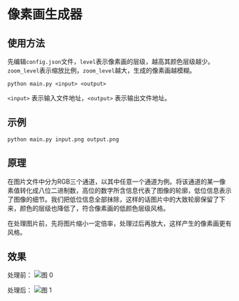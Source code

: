 # 像素画生成器

## 使用方法

先编辑`config.json`文件，`level`表示像素画的层级，越高其颜色层级越少。`zoom_level`表示缩放比例，`zoom_level`越大，生成的像素画越模糊。

```console
python main.py <input> <output>
```

`<input>` 表示输入文件地址，`<output>` 表示输出文件地址。

## 示例

```console
python main.py input.png output.png
```

## 原理

在图片文件中分为RGB三个通道，以其中任意一个通道为例。将该通道的某一像素值转化成八位二进制数，高位的数字所含信息代表了图像的轮廓，低位信息表示了图像的细节。我们把低位信息全部抹除，这样的话图片中的大致轮廓保留了下来，颜色的层级也降低了，符合像素画的低颜色层级风格。

在处理图片前，先将图片缩小一定倍率，处理过后再放大，这样产生的像素画更有风格。

## 效果

处理前：
![图 0](images/e77d023267d3bfa281e92b8d8a2673cb9872f0776601b63ccfe1210ce0a21c74.png)  

处理后：
![图 1](images/4f3aee03ea512c36201ed96a1c882c4c82765326e7e725e49eebc82ef7d23665.png)  

